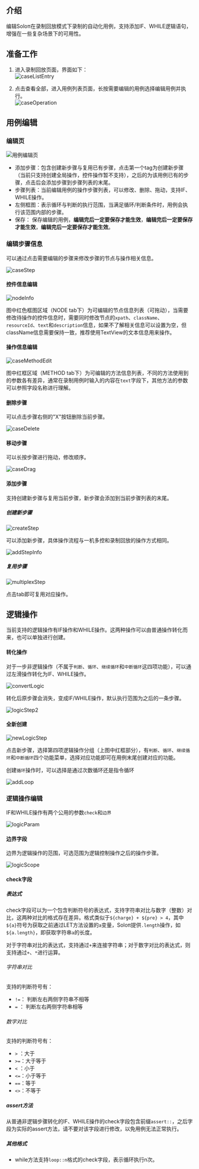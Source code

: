 ## 介绍

编辑Soloπ在录制回放模式下录制的自动化用例，支持添加IF、WHILE逻辑语句，增强在一些复杂场景下的可用性。

## 准备工作

1. 进入录制回放页面，界面如下：<br/>
![caseListEntry](CaseEdit/caseListEntry.png)

2. 点击查看全部，进入用例列表页面，长按需要编辑的用例选择编辑用例并执行。<br/>
![caseOperation](CaseEdit/caseOperation.png)



## 用例编辑

### 编辑页

   ![用例编辑页](CaseEdit/caseEditPage.png)

* 添加步骤：包含创建新步骤与复用已有步骤，点击第一个tag为创建新步骤（当前只支持创建全局操作，控件操作暂不支持），之后的为该用例已有的步骤，点击后会添加步骤到步骤列表的末尾。
* 步骤列表：当前编辑用例的操作步骤列表，可以修改、删除、拖动，支持IF、WHILE操作。
* 左侧框图：表示循环与判断的执行范围，当满足循环/判断条件时，用例会执行该范围内部的步骤。
* 保存： 保存编辑的用例，**编辑完后一定要保存才能生效**，**编辑完后一定要保存才能生效**，**编辑完后一定要保存才能生效**。



### 编辑步骤信息

可以通过点击需要编辑的步骤来修改步骤的节点与操作相关信息。

![caseStep](CaseEdit/caseStep.png)

#### 控件信息编辑

![nodeInfo](CaseEdit/nodeInfo.png)

图中红色框图区域（NODE tab下）为可编辑的节点信息列表（可拖动），当需要修改待操作的控件信息时，需要同时修改节点的`xpath`、`className`、`resourceId`、`text`和`description`信息，如果不了解相关信息可以设置为空，但className信息需要保持一致，推荐使用TextView的文本信息用来操作。



#### 操作信息编辑

![caseMethodEdit](CaseEdit/caseMethodEdit.png)

图中红框区域（METHOD tab下）为可编辑的方法信息列表，不同的方法使用到的参数各有差异，通常在录制用例时输入的内容在`text`字段下，其他方法的参数可以参照字段名称进行理解。


#### 删除步骤

可以点击步骤右侧的"X"按钮删除当前步骤。

![caseDelete](CaseEdit/caseDelete.png)


#### 移动步骤

可以长按步骤进行拖动，修改顺序。

![caseDrag](CaseEdit/caseDrag.png)


#### 添加步骤

支持创建新步骤与复用当前步骤，新步骤会添加到当前步骤列表的末尾。

##### 创建新步骤

![createStep](CaseEdit/createStep.png)

可以添加新步骤，具体操作流程与一机多控和录制回放的操作方式相同。

![addStepInfo](CaseEdit/addStepInfo.png)


##### 复用步骤

![multiplexStep](CaseEdit/multiplexStep.png)

点击tab即可复用对应操作。


## 逻辑操作

当前支持的逻辑操作有IF操作和WHILE操作。这两种操作可以由普通操作转化而来，也可以单独进行创建。

#### 转化操作

对于一步非逻辑操作（不属于`判断`、`循环`、`继续循环`和`中断循环`这四项功能），可以通过左滑操作转化为IF、WHILE操作。

![convertLogic](CaseEdit/convertLogic.png)

转化后原步骤会消失，变成IF/WHILE操作，默认执行范围为之后的一条步骤。

![logicStep2](CaseEdit/logicStep2.png)

#### 全新创建

![newLogicStep](CaseEdit/newLogicStep.png)

点击新步骤，选择第四项逻辑操作分组（上图中红框部分），有`判断`、`循环`、`继续循环`和`中断循环`四个功能菜单，选择对应功能即可在用例末尾创建对应的功能。

创建`循环`操作时，可以选择是通过次数循环还是指令循环

![addLoop](CaseEdit/addLoop.png)

### 逻辑操作编辑

IF和WHILE操作有两个公用的参数`check`和`边界`

![logicParam](CaseEdit/logicParam.png)

#### 边界字段

边界为逻辑操作的范围，可选范围为逻辑控制操作之后的操作步骤。

![logicScope](CaseEdit/logicScope.png)

#### check字段

##### 表达式

check字段可以为一个包含判断符号的表达式，支持字符串对比与数字（整数）对比，这两种对比的格式存在差异。格式类似于`${charge} + ${pre} > 4`，其中`${a}`符号为获取之前通过LET方法设置的`a`变量，Soloπ提供`.length`操作，如`${a.length}`，即获取字符串`a`的长度。

​	对于字符串对比的表达式，支持通过`+`来连接字符串；对于数字对比的表达式，则支持通过`+`、`*`进行运算。

###### 字符串对比

支持的判断符号有：

* `!=`： 判断左右两侧字符串不相等
* `=` ： 判断左右两侧字符串相等

###### 数字对比

支持的判断符号有：

* `>`  ：大于
* `>=`：大于等于
* `<`  ：小于
* `<=`：小于等于
* `==`：等于
* `<>`：不等于

##### assert方法

从普通非逻辑步骤转化的IF、WHILE操作的check字段包含前缀`assert::`，之后字段为实际的assert方法，请不要对该字段进行修改，以免用例无法正常执行。

##### 其他格式

* while方法支持`loop::n`格式的check字段，表示循环执行n次。